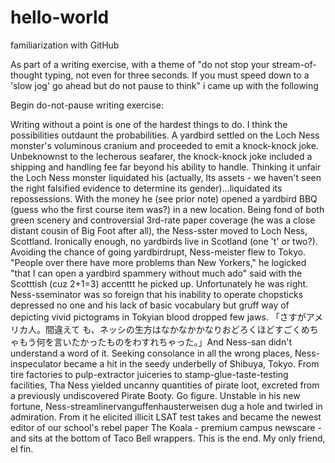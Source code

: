 # hello-world
familiarization with GitHub

As part of a writing exercise, with a theme of "do not stop your stream-of-thought typing, not even for three seconds. If you must speed down to a 'slow jog' go ahead but do not pause to think" i came up with the following

Begin do-not-pause writing exercise:

Writing without a point is one of the hardest things to do.  I think the possibilities outdaunt the probabilities.  A yardbird settled on the Loch Ness monster's voluminous cranium and proceeded to emit a knock-knock joke.  Unbeknownst to the lecherous seafarer, the knock-knock joke included a shipping and handling fee far beyond his ability to handle.  Thinking it unfair the Loch Ness monster liquidated his (actually, Its assets - we haven't seen the right falsified evidence to determine its gender)...liquidated its repossessions.  With the money he (see prior note) opened a yardbird BBQ (guess who the first course item was?) in a new location.  Being fond of both green scenery and controversial 3rd-rate paper coverage (he was a close distant cousin of Big Foot after all), the Ness-sster moved to Loch Ness, Scottland.  Ironically enough, no yardbirds live in Scotland (one 't' or two?).  Avoiding the chance of going yardbirdrupt, Ness-meister flew to Tokyo.  "People over there have more problems than New Yorkers," he logicked "that I can open a yardbird spammery without much ado" said with the Scotttish (cuz 2+1=3) accenttt he picked up.  Unfortunately he was right.  Ness-sseminator was so foreign that his inability to operate chopsticks depressed no one and his lack of basic vocabulary but gruff way of depicting vivid pictograms in Tokyian blood dropped few jaws.  「さすがアメリカ人。間違えて も、ネッシの生方はなかなかかなりおどろくほどすごくめちゃもう何を言いたかったものをわすれちゃった。」And Ness-san didn't understand a word of it.  Seeking consolance in all the wrong places, Ness-inspeculator became a hit in the seedy underbelly of Shibuya, Tokyo.  From tire factories to pulp-extractor juiceries to stamp-glue-taste-testing facilities, Tha Ness yielded uncanny quantities of pirate loot, excreted from a previously undiscovered Pirate Booty.  Go figure.  Unstable in his new fortune, Ness-streamlinervanguffenhausterweisen dug a hole and twirled in admiration.  From it he elicited illicit LSAT test takes and became the newest editor of our school's rebel paper The Koala - premium campus newscare - and sits at the bottom of Taco Bell wrappers.  This is the end.  My only friend, el fin. 
